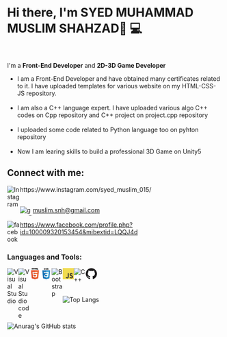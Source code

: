 
<h1> Hi there, I'm SYED MUHAMMAD MUSLIM SHAHZAD👋 💻</h1>
<img src="https://komarev.com/ghpvc/?username=Syed-Muslim-19&style=flat-square&color=blue" alt=""/>

<p>I'm a <b>Front-End Developer</b> and <b>2D-3D Game Developer</b></p>
<ul>
  <li>I am a Front-End Developer and have obtained many certificates related to it. I have uploaded templates for various website on my HTML-CSS-JS repository.</li>
  <br>
  <li>I am also a C++ language expert. I have uploaded various algo C++ codes on Cpp repository and C++ project on project.cpp repository</li>
  <br>
  <li>I uploaded some code related to Python language too on pyhton repository</li>
  <br>
  <li>Now I am learing skills to build a professional 3D Game on Unity5</li>
</ul>
 <h2>Connect with me:</h2>
<img align="left" alt="Instagram" width="30px" src="https://raw.githubusercontent.com/n3wt0n/n3wt0n/master/assets/instagram.png"/>https://www.instagram.com/syed_muslim_015/
<br>
<br>

<img align="left" alt="gmail" width="30px" height="22px" src="https://e7.pngegg.com/pngimages/358/32/png-clipart-inbox-by-gmail-computer-icons-ios-email-gmail-angle-rectangle.png"/><a href="muslim.snh@gmail.com">muslim.snh@gmail.com</a>
<br />
<br />
<img align="left" alt="facebook" width="30px" src="https://e7.pngegg.com/pngimages/175/452/png-clipart-facebook-logo-facebook-icon-logo-facebook-icon-blue-text.png"/>https://www.facebook.com/profile.php?id=100009320153454&mibextid=LQQJ4d
<br />
<br />
### Languages and Tools:

<img align="left" alt="Visual Studio" width="26px" src="https://visualstudio.microsoft.com/wp-content/uploads/2019/06/BrandVisualStudioWin2019-3.svg" />
<img align="left" alt="Visual Studio code" width="26px" src="https://e7.pngegg.com/pngimages/100/690/png-clipart-visual-studio-code-microsoft-visual-studio-source-code-text-editor-microsoft-blue-angle.png" />
<img align="left" alt="HTML5" width="26px" src="https://raw.githubusercontent.com/github/explore/80688e429a7d4ef2fca1e82350fe8e3517d3494d/topics/html/html.png" />
<img align="left" alt="CSS3" width="26px" src="https://raw.githubusercontent.com/github/explore/80688e429a7d4ef2fca1e82350fe8e3517d3494d/topics/css/css.png" />
<img align="left" alt="Bootstrap" width="26px" src="https://e7.pngegg.com/pngimages/263/831/png-clipart-bootstrap-logo-computer-software-web-application-portable-document-format-b-purple-template.png" />
<img align="left" alt="JavaScript" width="26px" src="https://raw.githubusercontent.com/github/explore/80688e429a7d4ef2fca1e82350fe8e3517d3494d/topics/javascript/javascript.png" />
<img align="left" alt="C++" width="28px" src="https://e7.pngegg.com/pngimages/889/976/png-clipart-the-c-programming-language-computer-programming-programming-miscellaneous-blue.png" />
<img align="left" alt="GitHub" width="26px" src="https://raw.githubusercontent.com/github/explore/78df643247d429f6cc873026c0622819ad797942/topics/github/github.png" />
<br />
<br />
<br />


![Top Langs](https://github-readme-stats.vercel.app/api/top-langs/?username=Syed-Muslim-19&langs_count=8)

<br />

![Anurag's GitHub stats](https://github-readme-stats.vercel.app/api?username=Syed-Muslim-19&theme=defualt_icons=true)
